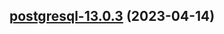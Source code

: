 

## [postgresql-13.0.3](https://github.com/truecharts/charts/compare/postgresql-13.0.2...postgresql-13.0.3) (2023-04-14)

